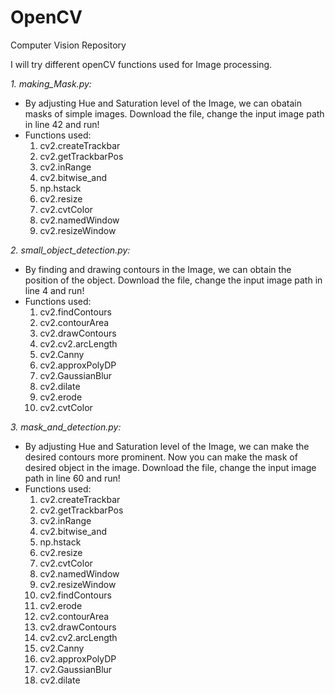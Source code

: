 # OpenCV
Computer Vision Repository


I will try different openCV functions used for Image processing.

*1. making_Mask.py:* 
- By adjusting Hue and Saturation level of the Image, we can obatain masks of simple images. Download the file, change the input image path in line 42 and run!
- Functions used: 
    1. cv2.createTrackbar
    2. cv2.getTrackbarPos
    3. cv2.inRange
    4. cv2.bitwise_and
    5. np.hstack
    6. cv2.resize
    7. cv2.cvtColor
    8. cv2.namedWindow
    9. cv2.resizeWindow

*2. small_object_detection.py:*
- By finding and drawing contours in the Image, we can obtain the position of the object. Download the file, change the input image path in line 4 and run!
- Functions used: 
    1. cv2.findContours
    2. cv2.contourArea
    3. cv2.drawContours
    4. cv2.cv2.arcLength
    5. cv2.Canny
    6. cv2.approxPolyDP
    7. cv2.GaussianBlur
    8. cv2.dilate
    9. cv2.erode
    10. cv2.cvtColor
    
*3. mask_and_detection.py:*
- By adjusting Hue and Saturation level of the Image, we can make the desired contours more prominent. Now you can make the mask of desired object in the image. Download the file, change the input image path in line 60 and run!
- Functions used: 
    1. cv2.createTrackbar
    2. cv2.getTrackbarPos
    3. cv2.inRange
    4. cv2.bitwise_and
    5. np.hstack
    6. cv2.resize
    7. cv2.cvtColor
    8. cv2.namedWindow
    9. cv2.resizeWindow
    10. cv2.findContours
    11. cv2.erode
    12. cv2.contourArea
    13. cv2.drawContours
    14. cv2.cv2.arcLength
    15. cv2.Canny
    16. cv2.approxPolyDP
    17. cv2.GaussianBlur
    18. cv2.dilate
    
